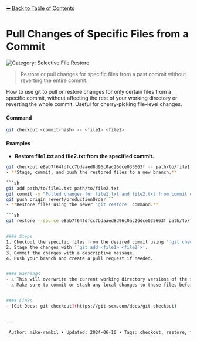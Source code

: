 [⬅️ Back to Table of Contents](../README.md#pull-changes-of-specific-files-from-a-commit)

# Pull Changes of Specific Files from a Commit


![Category: Selective File Restore](https://img.shields.io/badge/Category-Selective%20File%20Restore-blue)
> Restore or pull changes for specific files from a past commit without reverting the entire commit.

How to use git to pull or restore changes for only certain files from a specific commit, without affecting the rest of your working directory or reverting the whole commit. Useful for cherry-picking file-level changes.


#### Command
```sh
git checkout <commit-hash> -- <file1> <file2>
```

#### Examples
- **Restore file1.txt and file2.txt from the specified commit.** 

 ```sh
git checkout e8ab7f64fdfcc7bdaaed8d96c0ac26dce035663f -- path/to/file1.txt path/to/file2.txt```
- **Stage, commit, and push the restored files to a new branch.** 

 ```sh
git add path/to/file1.txt path/to/file2.txt
git commit -m "Pulled changes for file1.txt and file2.txt from commit e8ab7f64"
git push origin revert/productionOrder```
- **Restore files using the newer 'git restore' command.** 

 ```sh
git restore --source e8ab7f64fdfcc7bdaaed8d96c0ac26dce035663f path/to/file1.txt path/to/file2.txt```


#### Steps
1. Checkout the specific files from the desired commit using '`git checkout <commit-hash> -- <file1> <file2`>'.
2. Stage the changes with '`git add <file1> <file2`>'.
3. Commit the changes with a descriptive message.
4. Push your branch and create a pull request if needed.


#### Warnings
- ⚠️ This will overwrite the current working directory versions of the specified files.
- ⚠️ Make sure to commit or stash any local changes to those files before running the command.


#### Links
- [Git Docs: git checkout](https://git-scm.com/docs/git-checkout)


---

_Author: mike-rambil • Updated: 2024-06-10 • Tags: checkout, restore, file, commit, cherry-pick_
